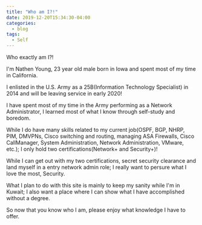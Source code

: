 ```yaml
---
title: "Who am I?!"
date: 2019-12-20T15:34:30-04:00
categories:
  - blog
tags:
  - Self
---
```


Who exactly am I?!

I'm Nathen Young, 23 year old male born in Iowa and spent most of my time in California.

I enlisted in the U.S. Army as a 25B(Information Technology Specialist) in 2014 and will be leaving service in early 2020!

I have spent most of my time in the Army performing as a Network Administrator, I learned most of what I know through self-study and boredom.

While I do have many skills related to my current job(OSPF, BGP, NHRP, PIM, DMVPNs, Cisco switching and routing, managing ASA Firewalls, Cisco CallManager, System Administration, Network Administration, VMware, etc.); I only hold two certifications(Network+ and Security+)!

While I can get out with my two certifications, secret security clearance and land myself in a entry network admin role; I really want to persure what I love the most, Security.

What I plan to do with this site is mainly to keep my sanity while I'm in Kuwait; I also want a place where I can show what I have accomplished without a degree.

So now that you know who I am, please enjoy what knowledge I have to offer.